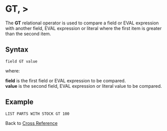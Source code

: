 # GT, >  

<PageHeader />

The **GT** relational operator is used to compare a field or EVAL expression with another field, EVAL expression or literal where the first item is greater than the second item.

## Syntax

```
field GT value
```

where:

**field** is the first field or EVAL expression to be compared.  
**value** is the second field, EVAL expression or literal value to be compared.  

## Example

```
LIST PARTS WITH STOCK GT 100  
```

Back to [Cross Reference](./../README.md)

<PageFooter />
